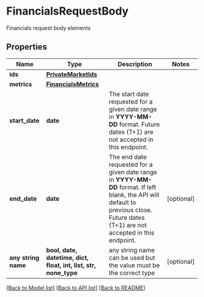 # FinancialsRequestBody

Financials request body elements

## Properties
Name | Type | Description | Notes
------------ | ------------- | ------------- | -------------
**ids** | [**PrivateMarketIds**](PrivateMarketIds.md) |  | 
**metrics** | [**FinancialsMetrics**](FinancialsMetrics.md) |  | 
**start_date** | **date** | The start date requested for a given date range in **YYYY-MM-DD** format. Future dates (T+1) are not accepted in this endpoint.  | 
**end_date** | **date** | The end date requested for a given date range in **YYYY-MM-DD** format. If left blank, the API will default to previous close. Future dates (T+1) are not accepted in this endpoint.  | [optional] 
**any string name** | **bool, date, datetime, dict, float, int, list, str, none_type** | any string name can be used but the value must be the correct type | [optional]

[[Back to Model list]](../README.md#documentation-for-models) [[Back to API list]](../README.md#documentation-for-api-endpoints) [[Back to README]](../README.md)


